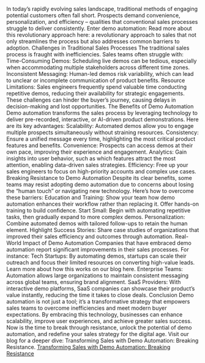 In today’s rapidly evolving sales landscape, traditional methods of engaging potential customers often fall short. Prospects demand convenience, personalization, and efficiency – qualities that conventional sales processes struggle to deliver consistently. Enter demo automation: Read more about this revolutionary approach here: a revolutionary approach to sales that not only streamlines the process but also addresses common barriers to adoption.
Challenges in Traditional Sales Processes
The traditional sales process is fraught with inefficiencies. Sales teams often struggle with:
Time-Consuming Demos: Scheduling live demos can be tedious, especially when accommodating multiple stakeholders across different time zones.
Inconsistent Messaging: Human-led demos risk variability, which can lead to unclear or incomplete communication of product benefits.
Resource Limitations: Sales engineers frequently spend valuable time conducting repetitive demos, reducing their availability for strategic engagements.
These challenges can hinder the buyer’s journey, causing delays in decision-making and lost opportunities.
The Benefits of Demo Automation
Demo automation transforms the sales process by leveraging technology to deliver pre-recorded, interactive, or AI-driven product demonstrations. Here are its key advantages:
Scalability: Automated demos allow you to engage multiple prospects simultaneously without straining resources.
Consistency: Ensure a unified message every time, highlighting the most critical product features and benefits.
Convenience: Prospects can access demos at their own pace, improving their experience and engagement.
Analytics: Gain insights into user behavior, such as which features attract the most attention, enabling data-driven sales strategies.
Efficiency: Free up your sales engineers to focus on high-priority accounts and complex use cases.
Breaking Resistance to Demo Automation
Despite its clear benefits, some teams may resist adopting demo automation due to concerns about losing the “human touch” or navigating new technology. Here’s how to overcome these barriers:
Education and Training: Show your team how demo automation enhances their workflow rather than replacing it. Offer hands-on training to build confidence.
Start Small: Begin with automating repetitive tasks, then gradually expand to more complex demos.
Personalization: Combine automated demos with tailored follow-ups to retain the human element.
Highlight Success Stories: Share case studies of organizations that improved their sales efficiency and outcomes through automation.
Real-World Impact of Demo Automation
Companies that have embraced demo automation report significant improvements in their sales processes. For instance:
Tech Startups: By automating demos, startups can scale their outreach and focus their limited resources on converting high-value leads. Learn more about how this works on our blog here.
Enterprise Teams: Automation allows large organizations to maintain consistent messaging across global teams, ensuring brand alignment.
SaaS Providers: With interactive demo platforms, SaaS companies can showcase their product’s value instantly, reducing the time it takes to close deals.
Conclusion
Demo automation is not just a tool; it’s a transformative strategy that empowers sales teams to overcome inefficiencies and meet modern buyer expectations. By embracing this technology, businesses can enhance scalability, improve user experiences, and achieve greater sales success.
Now is the time to break through resistance, unlock the potential of demo automation, and redefine your sales strategy for the digital age. Visit our blog for a deeper dive: Transforming Sales with Demo Automation: Breaking Resistance.
<a href="https://blog.demodazzle.com/article/transforming-sales-with-demo-automation-breaking-resistance">Transforming Sales with Demo Automation: Breaking Resistance</a>
